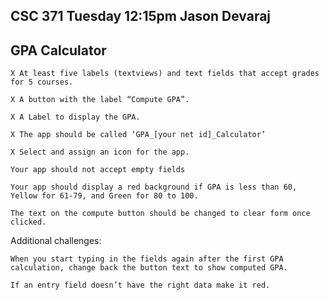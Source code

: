 ## CSC 371 Tuesday 12:15pm Jason Devaraj

## GPA Calculator
    X At least five labels (textviews) and text fields that accept grades for 5 courses.

    X A button with the label “Compute GPA”. 

    X A Label to display the GPA.

    X The app should be called ‘GPA_[your net id]_Calculator’

    X Select and assign an icon for the app.

    Your app should not accept empty fields

    Your app should display a red background if GPA is less than 60, Yellow for 61-79, and Green for 80 to 100.

    The text on the compute button should be changed to clear form once clicked.

Additional challenges:

    When you start typing in the fields again after the first GPA calculation, change back the button text to show computed GPA.

    If an entry field doesn’t have the right data make it red.
